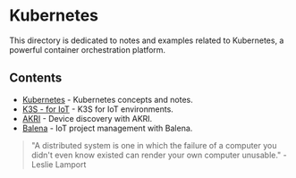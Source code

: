 # Kubernetes

This directory is dedicated to notes and examples related to Kubernetes, a powerful container orchestration platform.

## Contents

-   [Kubernetes](kubernetes.md) - Kubernetes concepts and notes.
-   [K3S - for IoT](k3s.md) - K3S for IoT environments.
-   [AKRI](akri.md) - Device discovery with AKRI.
-   [Balena](balena.md) - IoT project management with Balena.

> "A distributed system is one in which the failure of a computer you didn't even know existed can render your own computer unusable." - Leslie Lamport